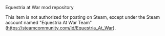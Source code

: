 Equestria at War mod repository

This item is not authorized for posting on Steam, except under the Steam account named "Equestria At War Team" (https://steamcommunity.com/id/Equestria_At_War).
